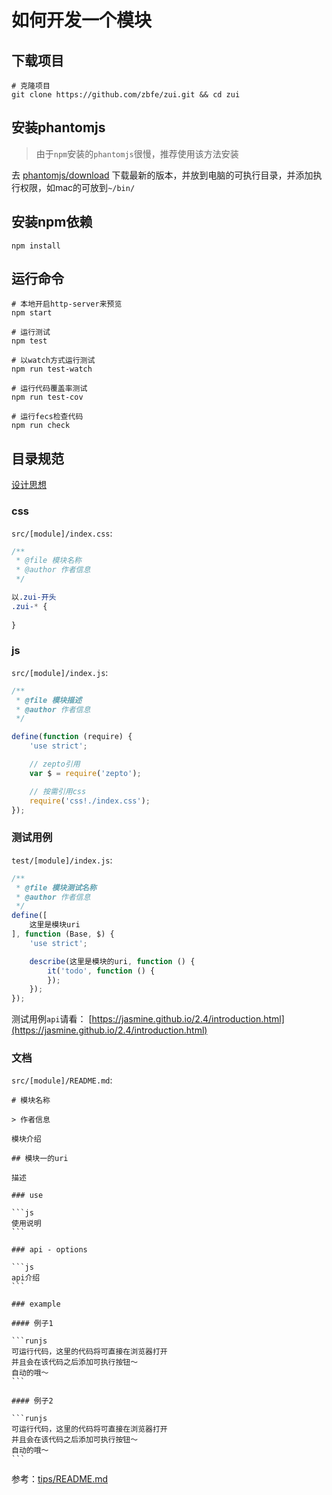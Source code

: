# 如何开发一个模块

## 下载项目

```shell
# 克隆项目
git clone https://github.com/zbfe/zui.git && cd zui
```

## 安装phantomjs

> 由于`npm`安装的`phantomjs`很慢，推荐使用该方法安装

去 [phantomjs/download](http://phantomjs.org/download.html) 下载最新的版本，并放到电脑的可执行目录，并添加执行权限，如mac的可放到`~/bin/`

## 安装npm依赖

```shell
npm install
```

## 运行命令

```shell
# 本地开启http-server来预览
npm start

# 运行测试
npm test

# 以watch方式运行测试
npm run test-watch

# 运行代码覆盖率测试
npm run test-cov

# 运行fecs检查代码
npm run check
```

## 目录规范

[设计思想](docs/design-idea.md#目录)

### css

`src/[module]/index.css`:

```css
/**
 * @file 模块名称
 * @author 作者信息
 */

以.zui-开头
.zui-* {
    
}
```

### js

`src/[module]/index.js`:

```js
/**
 * @file 模块描述
 * @author 作者信息
 */

define(function (require) {
    'use strict';

    // zepto引用
    var $ = require('zepto');

    // 按需引用css
    require('css!./index.css');
});
```

### 测试用例

`test/[module]/index.js`:

```js
/**
 * @file 模块测试名称
 * @author 作者信息
 */
define([
    这里是模块uri
], function (Base, $) {
    'use strict';

    describe(这里是模块的uri, function () {
        it('todo', function () {
        });
    });
});
```

测试用例`api`请看： [https://jasmine.github.io/2.4/introduction.html](https://jasmine.github.io/2.4/introduction.html)

### 文档

`src/[module]/README.md`:

    # 模块名称

    > 作者信息

    模块介绍

    ## 模块一的uri

    描述

    ### use

    ```js
    使用说明
    ```

    ### api - options

    ```js
    api介绍
    ```

    ### example

    #### 例子1

    ```runjs
    可运行代码，这里的代码将可直接在浏览器打开
    并且会在该代码之后添加可执行按钮～
    自动的哦～
    ```

    #### 例子2

    ```runjs
    可运行代码，这里的代码将可直接在浏览器打开
    并且会在该代码之后添加可执行按钮～
    自动的哦～
    ```

参考：[tips/README.md](src/tips/README.md)